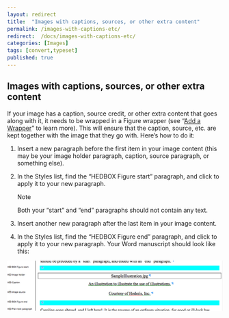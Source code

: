 ```yaml
---
layout: redirect
title:  "Images with captions, sources, or other extra content"
permalink: /images-with-captions-etc/
redirect:  /docs/images-with-captions-etc/
categories: [Images]
tags: [convert,typeset]
published: true
---
```


<section data-type="chapter" class="hsecchapter" data-hederis-type="hsecchapter" id="images-with-captions-etc" data-pi-attrs="id: images-with-captions-etc; data-tags: convert,typeset;" role="doc-chapter" data-tags="convert,typeset" data-author-name=" " data-book-title=" " title="Images with captions, sources, or other extra content"><h1 data-hederis-type="hblkchaptitle" class="hblkchaptitle" id="pylsjHNrw">Images with captions, sources, or other extra content</h1><p class="hblkp" data-hederis-type="hblkp" id="pPgYQF6JE">If your image has a caption, source credit, or other extra content that goes along with it, it needs to be wrapped in a Figure wrapper (see &#8220;<a href="{% post_url 2020-08-25-15-AddaWrapper %}" data-hederis-type="hspana" id="ptDBIgDcW"><span class="Hyperlink" data-hederis-type="hspnspan" id="pfXBTlJ6r">Add a Wrapper</span></a>&#8221; to learn more). This will ensure that the caption, source, etc. are kept together with the image that they go with. Here&#8217;s how to do it:</p><ol class="hwprnumlist" data-hederis-type="hwprnumlist" id="pyhx9nCeK"><li class="hblkoli" data-hederis-type="hblkoli" id="liYOGmQqva"><p class="hblkoli" data-hederis-type="hblklip" id="pxzwp2nM1">Insert a new paragraph before the first item in your image content (this may be your image holder paragraph, caption, source paragraph, or something else).</p></li><li class="hblkoli" data-hederis-type="hblkoli" id="liNEEUoYYb"><p class="hblkoli" data-hederis-type="hblklip" id="pgOxZ2TvR">In the Styles list, find the &#8220;HEDBOX Figure start&#8221; paragraph, and click to apply it to your new paragraph.</p><aside class="hwprbox box" data-hederis-type="hwprbox" id="pduPZCudd" data-type="sidebar"><p class="hblktype" data-hederis-type="hblktype" id="pfL2MCyU6">Note</p><p class="hblkp" data-hederis-type="hblkp" id="pKVdfQpgZ">Both your &#8220;start&#8221; and &#8220;end&#8221; paragraphs should not contain any text.</p></aside></li><li class="hblkoli" data-hederis-type="hblkoli" id="lilYh4N7de"><p class="hblkoli" data-hederis-type="hblklip" id="p7HwZEg1h">Insert another new paragraph after the last item in your image content.</p></li><li class="hblkoli" data-hederis-type="hblkoli" id="liQGrlwarC"><p class="hblkoli" data-hederis-type="hblklip" id="p4aSkYX9m">In the Styles list, find the &#8220;HEDBOX Figure end&#8221; paragraph, and click to apply it to your new paragraph. Your Word manuscript should look like this:</p></li></ol><img data-hederis-type="hblkimg" class="hblkimg" id="pZtUBe7QX" src="/images/image_2.png" data-img-src="image_2.png"/></section>
